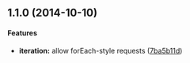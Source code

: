 ## 1.1.0 (2014-10-10)


#### Features

* **iteration:** allow forEach-style requests ([7ba5b11d](https://github.com/bloglovin/bhulk/commit/7ba5b11d44c6b679d270614d47ccb1e5094758fd))

